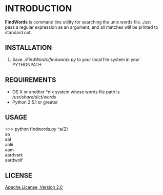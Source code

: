 INTRODUCTION
============
**FindWords** is command line utility for searching the unix words file. Just pass a regular expression as an argument, and all matches will be printed to standard out.

INSTALLATION
------------  
1.  Save _./FindWords/findwords.py_ to your local file system in your PYTHONPATH

REQUIREMENTS
------------
 * OS X or another *nix system whose words file path is _/usr/share/dict/words_ 
 * Python 2.5.1 or greater 
 
USAGE
----- 
\>>> python findwords.py ^a{2}  
aa  
aal  
aalii  
aam  
aardvark  
aardwolf

LICENSE
-------  
[Apache License, Version 2.0](http://www.apache.org/licenses/LICENSE-2.0.html)